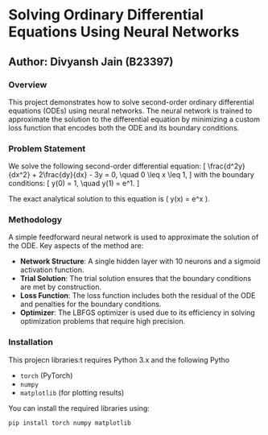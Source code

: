 # Solving Ordinary Differential Equations Using Neural Networks

## Author: Divyansh Jain (B23397)

### Overview

This project demonstrates how to solve second-order ordinary differential equations (ODEs) using neural networks. The neural network is trained to approximate the solution to the differential equation by minimizing a custom loss function that encodes both the ODE and its boundary conditions.

### Problem Statement

We solve the following second-order differential equation:
\[
\frac{d^2y}{dx^2} + 2\frac{dy}{dx} - 3y = 0, \quad 0 \leq x \leq 1,
\]
with the boundary conditions:
\[
y(0) = 1, \quad y(1) = e^1.
\]

The exact analytical solution to this equation is \( y(x) = e^x \).

### Methodology

A simple feedforward neural network is used to approximate the solution of the ODE. Key aspects of the method are:
- **Network Structure**: A single hidden layer with 10 neurons and a sigmoid activation function.
- **Trial Solution**: The trial solution ensures that the boundary conditions are met by construction.
- **Loss Function**: The loss function includes both the residual of the ODE and penalties for the boundary conditions.
- **Optimizer**: The LBFGS optimizer is used due to its efficiency in solving optimization problems that require high precision.

### Installation

This projecn libraries:t requires Python 3.x and the following Pytho
- `torch` (PyTorch)
- `numpy`
- `matplotlib` (for plotting results)

You can install the required libraries using:
```bash
pip install torch numpy matplotlib

